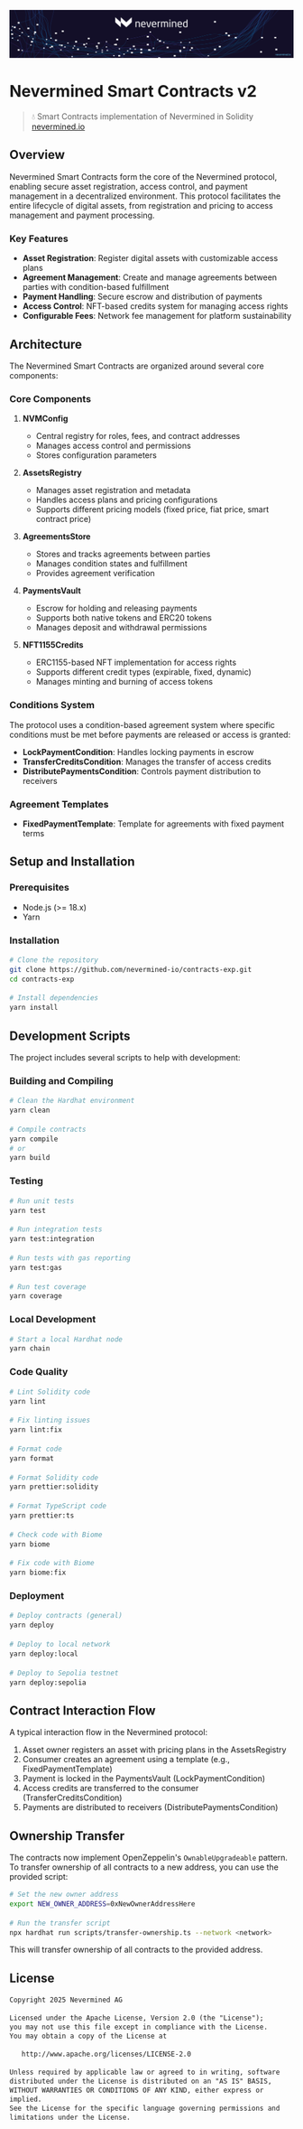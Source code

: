 [![banner](https://raw.githubusercontent.com/nevermined-io/assets/main/images/logo/banner_logo.png)](https://nevermined.io)

# Nevermined Smart Contracts v2

> 💧 Smart Contracts implementation of Nevermined in Solidity
> [nevermined.io](https://nevermined.io)

## Overview

Nevermined Smart Contracts form the core of the Nevermined protocol, enabling secure asset registration, access control, and payment management in a decentralized environment. This protocol facilitates the entire lifecycle of digital assets, from registration and pricing to access management and payment processing.

### Key Features

- **Asset Registration**: Register digital assets with customizable access plans
- **Agreement Management**: Create and manage agreements between parties with condition-based fulfillment
- **Payment Handling**: Secure escrow and distribution of payments
- **Access Control**: NFT-based credits system for managing access rights
- **Configurable Fees**: Network fee management for platform sustainability

## Architecture

The Nevermined Smart Contracts are organized around several core components:

### Core Components

1. **NVMConfig**
   - Central registry for roles, fees, and contract addresses
   - Manages access control and permissions
   - Stores configuration parameters

2. **AssetsRegistry**
   - Manages asset registration and metadata
   - Handles access plans and pricing configurations
   - Supports different pricing models (fixed price, fiat price, smart contract price)

3. **AgreementsStore**
   - Stores and tracks agreements between parties
   - Manages condition states and fulfillment
   - Provides agreement verification

4. **PaymentsVault**
   - Escrow for holding and releasing payments
   - Supports both native tokens and ERC20 tokens
   - Manages deposit and withdrawal permissions

5. **NFT1155Credits**
   - ERC1155-based NFT implementation for access rights
   - Supports different credit types (expirable, fixed, dynamic)
   - Manages minting and burning of access tokens

### Conditions System

The protocol uses a condition-based agreement system where specific conditions must be met before payments are released or access is granted:

- **LockPaymentCondition**: Handles locking payments in escrow
- **TransferCreditsCondition**: Manages the transfer of access credits
- **DistributePaymentsCondition**: Controls payment distribution to receivers

### Agreement Templates

- **FixedPaymentTemplate**: Template for agreements with fixed payment terms

## Setup and Installation

### Prerequisites

- Node.js (>= 18.x)
- Yarn

### Installation

```bash
# Clone the repository
git clone https://github.com/nevermined-io/contracts-exp.git
cd contracts-exp

# Install dependencies
yarn install
```

## Development Scripts

The project includes several scripts to help with development:

### Building and Compiling

```bash
# Clean the Hardhat environment
yarn clean

# Compile contracts
yarn compile
# or
yarn build
```

### Testing

```bash
# Run unit tests
yarn test

# Run integration tests
yarn test:integration

# Run tests with gas reporting
yarn test:gas

# Run test coverage
yarn coverage
```

### Local Development

```bash
# Start a local Hardhat node
yarn chain
```

### Code Quality

```bash
# Lint Solidity code
yarn lint

# Fix linting issues
yarn lint:fix

# Format code
yarn format

# Format Solidity code
yarn prettier:solidity

# Format TypeScript code
yarn prettier:ts

# Check code with Biome
yarn biome

# Fix code with Biome
yarn biome:fix
```

### Deployment

```bash
# Deploy contracts (general)
yarn deploy

# Deploy to local network
yarn deploy:local

# Deploy to Sepolia testnet
yarn deploy:sepolia
```

## Contract Interaction Flow

A typical interaction flow in the Nevermined protocol:

1. Asset owner registers an asset with pricing plans in the AssetsRegistry
2. Consumer creates an agreement using a template (e.g., FixedPaymentTemplate)
3. Payment is locked in the PaymentsVault (LockPaymentCondition)
4. Access credits are transferred to the consumer (TransferCreditsCondition)
5. Payments are distributed to receivers (DistributePaymentsCondition)

## Ownership Transfer

The contracts now implement OpenZeppelin's `OwnableUpgradeable` pattern. To transfer ownership of all contracts to a new address, you can use the provided script:

```bash
# Set the new owner address
export NEW_OWNER_ADDRESS=0xNewOwnerAddressHere
    
# Run the transfer script
npx hardhat run scripts/transfer-ownership.ts --network <network>
```

This will transfer ownership of all contracts to the provided address.

## License

```text
Copyright 2025 Nevermined AG

Licensed under the Apache License, Version 2.0 (the "License");
you may not use this file except in compliance with the License.
You may obtain a copy of the License at

   http://www.apache.org/licenses/LICENSE-2.0

Unless required by applicable law or agreed to in writing, software
distributed under the License is distributed on an "AS IS" BASIS,
WITHOUT WARRANTIES OR CONDITIONS OF ANY KIND, either express or implied.
See the License for the specific language governing permissions and
limitations under the License.
```
